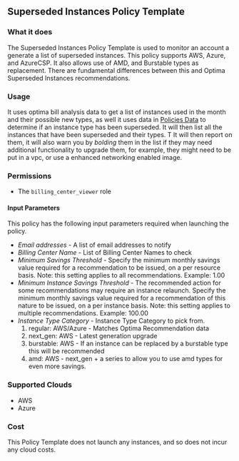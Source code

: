 ## Superseded Instances Policy Template

### What it does

The Superseded Instances Policy Template is used to monitor an account a generate a list of superseded instances. This policy supports AWS, Azure, and AzureCSP. It also allows use of AMD, and Burstable types as replacement. There are fundamental differences between this and Optima Superseded Instances recommendations. 

### Usage

It uses optima bill analysis data to get a list of instances used in the month and their possible new types, as well it uses data in [Policies Data](https://github.com/rightscale/policy_templates/tree/master/data) to determine if an instance type has been superseded.  It will then list all the instances that have been superseded and their types. T It will then report on them, it will also warn you by *bolding* them in the list if they may need additional functionality to upgrade them, for example, they might need to be put in a vpc, or use a enhanced networking enabled image.

### Permissions
- The `billing_center_viewer` role

#### Input Parameters

This policy has the following input parameters required when launching the policy.

- *Email addresses* - A list of email addresses to notify
- *Billing Center Name* - List of Billing Center Names to check
- *Minimum Savings Threshold* - Specify the minimum monthly savings value required for a recommendation to be issued, on a per resource basis. Note: this setting applies to all recommendations. Example: 1.00
- *Minimum Instance Savings Threshold* - The recommended action for some recommendations may require an instance relaunch. Specify the minimum monthly savings value required for a recommendation of this nature to be issued, on a per instance basis. Note: this setting applies to multiple recommendations. Example: 100.00
- *Instance Type Category* - Instance Type Category to pick from. 
  1. regular: AWS/Azure - Matches Optima Recommendation data
  1. next_gen: AWS - Latest generation upgrade
  1. burstable: AWS - If an instance can be replaced by a burstable type this will be recommended
  1. amd: AWS - next_gen + a series to allow you to use amd types for even more savings. 

### Supported Clouds

- AWS
- Azure

### Cost

This Policy Template does not launch any instances, and so does not incur any cloud costs.